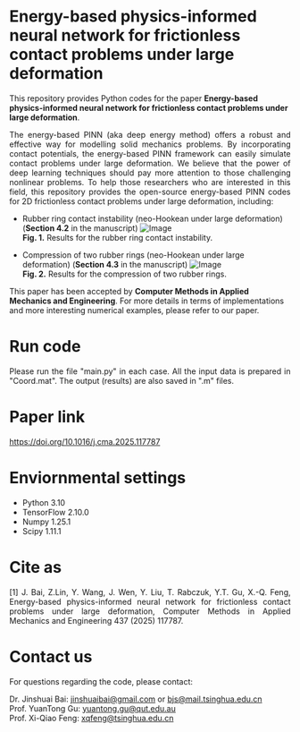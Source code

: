 # Energy-based physics-informed neural network for frictionless contact problems under large deformation

This repository provides Python codes for the paper **Energy-based physics-informed neural network for frictionless contact problems under large deformation**. 

<p align="justify">
The energy-based PINN (aka deep energy method) offers a robust and effective way for modelling solid mechanics problems. By incorporating contact potentials, the energy-based PINN framework can easily simulate contact problems under large deformation. We believe that the power of deep learning techniques should pay more attention to those challenging nonlinear problems. To help those researchers who are interested in this field, this repository provides the open-source energy-based PINN codes for 2D frictionless contact problems under large deformation, including:
</p>

  - Rubber ring contact instability (neo-Hookean under large deformation) (**Section 4.2** in the manuscript)
   ![Image](https://github.com/user-attachments/assets/2588af0d-1282-41bd-b398-f7a2394f0bac)  
    <strong>Fig. 1.</strong> Results for the rubber ring contact instability.

  - Compression of two rubber rings (neo-Hookean under large deformation) (**Section 4.3** in the manuscript)
   ![Image](https://github.com/user-attachments/assets/4d800165-fbdd-4253-a2e5-edab0a183786)  
    <strong>Fig. 2.</strong> Results for the compression of two rubber rings.

This paper has been accepted by **Computer Methods in Applied Mechanics and Engineering**. For more details in terms of implementations and more interesting numerical examples, please refer to our paper.

# Run code
<p align="justify">
Please run the file "main.py" in each case. All the input data is prepared in "Coord.mat". The output (results) are also saved in ".m" files.
</p>

# Paper link
https://doi.org/10.1016/j.cma.2025.117787

# Enviornmental settings
 - Python 3.10
 - TensorFlow 2.10.0
 - Numpy 1.25.1
 - Scipy 1.11.1

# Cite as
<p align="justify">
[1] J. Bai, Z.Lin, Y. Wang, J. Wen, Y. Liu, T. Rabczuk, Y.T. Gu, X.-Q. Feng, Energy-based physics-informed neural network for frictionless contact problems under large deformation, Computer Methods in Applied Mechanics and Engineering 437 (2025) 117787. 
</p>

# Contact us
For questions regarding the code, please contact:

Dr. Jinshuai Bai: jinshuaibai@gmail.com or bjs@mail.tsinghua.edu.cn  
Prof. YuanTong Gu: yuantong.gu@qut.edu.au  
Prof. Xi-Qiao Feng: xqfeng@tsinghua.edu.cn
